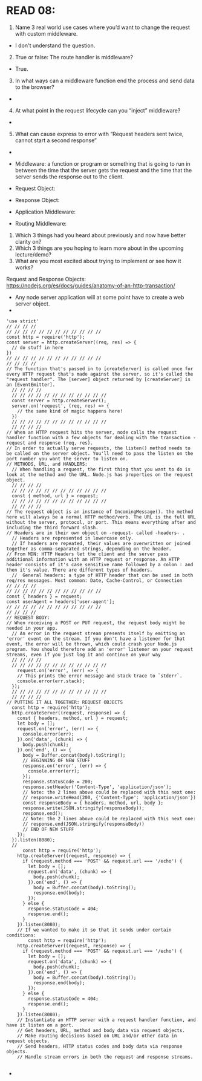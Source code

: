 # READ 08:  

1. Name 3 real world use cases where you’d want to change the request with custom middleware. 
  - I don't understand the question. 
2. True or false: The route handler is middleware?
  - True. 
3. In what ways can a middleware function end the process and send data to the browser?
  - 
4. At what point in the request lifecycle can you “inject” middleware?
  - 
5. What can cause express to error with “Request headers sent twice, cannot start a second response”
  - 

  
- Middleware: a function or program or something that is going to run in between the time that the server gets the request and the time that the server sends the response out to the client. 
- Request Object:  
- Response Object: 
- Application Middleware: 
- Routing Middleware: 

1. Which 3 things had you heard about previously and now have better clarity on?
2. Which 3 things are you hoping to learn more about in the upcoming lecture/demo?
3. What are you most excited about trying to implement or see how it works?

Request and Response Objects: https://nodejs.org/es/docs/guides/anatomy-of-an-http-transaction/ 
- Any node server application will at some point have to create a web server object. 
- 
```
'use strict'
// // // // 
// // // // // // // // // // // // 
const http = require('http');
const server = http.createServer((req, res) => {
  // do stuff in here
})
// // // // // // // // // // // // 
// // // // 
// The function that's passed in to [createServer] is called once for every HTTP request that's made against the server, so it's called the "request handler". The [server] object returned by [createServer] is an [EventEmitter]. 
  // // // // 
  // // // // // // // // // // // // 
  const server = http.createServer(); 
  server.on('request', (req, res) => {
    // the same kind of magic happens here!
  })
  // // // // // // // // // // // // 
  // // // // 
// When an HTTP request hits the server, node calls the request handler function with a few objects for dealing with the transaction - request and response (req, res).
// In order to actually serve requests, the listen() method needs to be called on the server object. You'll need to pass the listen on the port number you want the server to listen on. 
// METHODS, URL, and HANDLERS: 
  // When handling a request, the first thing that you want to do is look at the method and the URL. Node.js has properties on the request object. 
  // // // // 
  // // // // // // // // // // // // 
  const { method, url } = request;
  // // // // // // // // // // // // 
  // // // // 
// The request object is an instance of IncomingMessage(). the method here will always be a normal HTTP method/verb. The URL is the full URL without the server, protocol, or port. This means everything after and including the third forward slash. 
// Headers are in their own object on -request- called -headers- . 
  // Headers are represented in lowercase only. 
  // If headers are repeated, their values are overwritten or joined together as comma-separated strings, depending on the header. 
// From MDN: HTTP Headers let the client and the server pass additional information with an HTTP request or response. An HTTP header consists of it's case sensitive name followed by a colon : and then it's value. There are different types of headers. 
  //  General headers: a type of HTTP header that can be used in both req/res messages. Most common: Date, Cache-Control, or Connection
// // // // 
// // // // // // // // // // // // 
const { headers } = request;
const userAgent = headers['user-agent']; 
// // // // // // // // // // // // 
// // // // 
// REQUEST BODY: 
// When receiving a POST or PUT request, the request body might be needed in your app. 
  // An error in the request stream presents itself by emitting an 'error' event on the stream. If you don't have a listener for that event, the error will be thrown, which could crash your Node.js program. You should therefore add an 'error' listener on your request streams, even if you just log it and continue on your way
  // // // // 
  // // // // // // // // // // // // 
    request.on('error', (err) => {
    // This prints the error message and stack trace to `stderr`.
    console.error(err.stack);
  });
  // // // // // // // // // // // // 
  // // // // 
// PUTTING IT ALL TOGETHER: REQUEST OBJECTS
  const http = require('http');
  http.createServer((request, response) => {
    const { headers, method, url } = request;
    let body = [];
    request.on('error', (err) => {
      console.error(err);
    }).on('data', (chunk) => {
      body.push(chunk);
    }).on('end', () => {
      body = Buffer.concat(body).toString();
      // BEGINNING OF NEW STUFF
      response.on('error', (err) => {
        console.error(err);
      });
      response.statusCode = 200;
      response.setHeader('Content-Type', 'application/json');
      // Note: the 2 lines above could be replaced with this next one:
      // response.writeHead(200, {'Content-Type': 'application/json'})
      const responseBody = { headers, method, url, body };
      response.write(JSON.stringify(responseBody));
      response.end();
      // Note: the 2 lines above could be replaced with this next one:
      // response.end(JSON.stringify(responseBody))
      // END OF NEW STUFF
    });
  }).listen(8080);
  // 
      const http = require('http');
    http.createServer((request, response) => {
      if (request.method === 'POST' && request.url === '/echo') {
        let body = [];
        request.on('data', (chunk) => {
          body.push(chunk);
        }).on('end', () => {
          body = Buffer.concat(body).toString();
          response.end(body);
        });
      } else {
        response.statusCode = 404;
        response.end();
      }
    }).listen(8080);
    // If we wanted to make it so that it sends under certain conditions: 
        const http = require('http');
    http.createServer((request, response) => {
      if (request.method === 'POST' && request.url === '/echo') {
        let body = [];
        request.on('data', (chunk) => {
          body.push(chunk);
        }).on('end', () => {
          body = Buffer.concat(body).toString();
          response.end(body);
        });
      } else {
        response.statusCode = 404;
        response.end();
      }
    }).listen(8080);
    // Instantiate an HTTP server with a request handler function, and have it listen on a port. 
    // Get headers, URL, method and body data via request objects. 
    // Make routing decisions based on URL and/or other data in request objects.
    // Send headers, HTTP status codes and body data via response objects.
    // Handle stream errors in both the request and response streams. 
    
```
- 